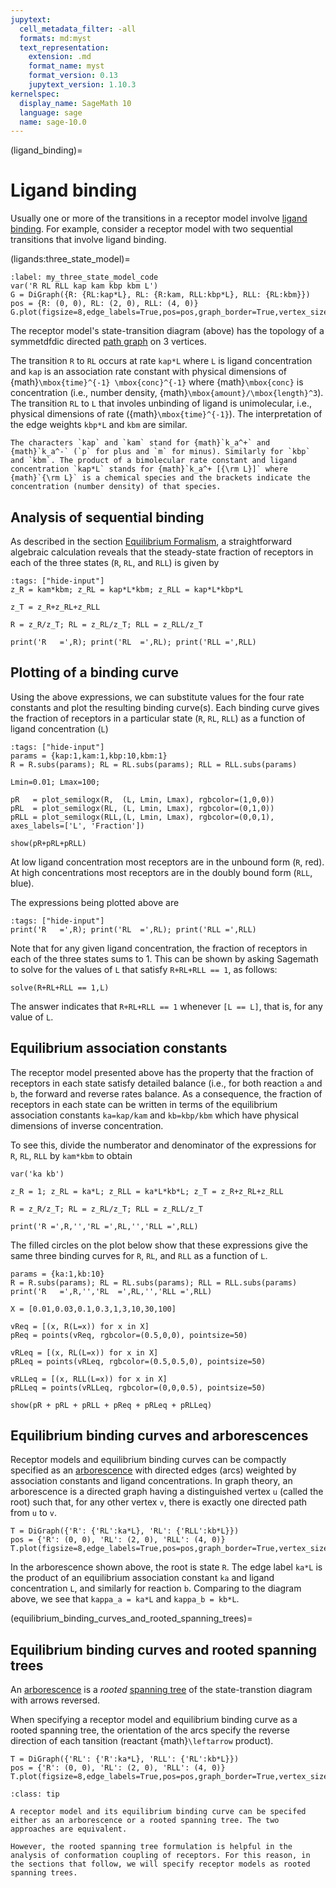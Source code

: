 ```yaml
---
jupytext:
  cell_metadata_filter: -all
  formats: md:myst
  text_representation:
    extension: .md
    format_name: myst
    format_version: 0.13
    jupytext_version: 1.10.3
kernelspec:
  display_name: SageMath 10
  language: sage
  name: sage-10.0
---
```


(ligand_binding)=
# Ligand binding

Usually one or more of the transitions in a receptor model involve [ligand binding](https://en.wikipedia.org/wiki/Ligand_(biochemistry)).  For example,
consider a receptor model with two sequential transitions that involve ligand binding.

(ligands:three_state_model)=

```{code-cell}
:label: my_three_state_model_code
var('R RL RLL kap kam kbp kbm L')
G = DiGraph({R: {RL:kap*L}, RL: {R:kam, RLL:kbp*L}, RLL: {RL:kbm}})
pos = {R: (0, 0), RL: (2, 0), RLL: (4, 0)}
G.plot(figsize=8,edge_labels=True,pos=pos,graph_border=True,vertex_size=1000)
```

The receptor model's state-transition diagram (above) has the topology of a symmetdfdic directed [path graph](example_graphs:path_graph) on 3 vertices. 

The transition `R` to `RL` occurs at rate `kap*L` where `L` is ligand concentration and `kap` is an association rate constant with physical dimensions of {math}`\mbox{time}^{-1} \mbox{conc}^{-1}` where {math}`\mbox{conc}` is concentration (i.e., number density, {math}`\mbox{amount}/\mbox{length}^3`). The transition `RL` to `L` that involes unbinding of ligand is unimolecular, i.e., physical dimensions of rate ({math}`\mbox{time}^{-1}`).  The interpretation of the edge weights `kbp*L` and `kbm` are similar. 

```{note}
The characters `kap` and `kam` stand for {math}`k_a^+` and {math}`k_a^-` (`p` for plus and `m` for minus). Similarly for `kbp` and `kbm`. The product of a bimolecular rate constant and ligand concentration `kap*L` stands for {math}`k_a^+ [{\rm L}]` where {math}`{\rm L}` is a chemical species and the brackets indicate the concentration (number density) of that species. 
```

## Analysis of sequential binding 

As described in the section [Equilibrium Formalism](equilibrium_formalism), a straightforward algebraic calculation reveals that the steady-state fraction of receptors in each of the three states (`R`, `RL`, and `RLL`) is given by


```{code-cell}
:tags: ["hide-input"]
z_R = kam*kbm; z_RL = kap*L*kbm; z_RLL = kap*L*kbp*L

z_T = z_R+z_RL+z_RLL

R = z_R/z_T; RL = z_RL/z_T; RLL = z_RLL/z_T

print('R   =',R); print('RL  =',RL); print('RLL =',RLL)
```

## Plotting of a binding curve 

Using the above expressions, we can substitute values for the four rate constants and plot the resulting binding curve(s).  Each binding curve gives the fraction of receptors in a particular state (`R`, `RL`, `RLL`) as a function of ligand concentration (`L`)

```{code-cell}
:tags: ["hide-input"]
params = {kap:1,kam:1,kbp:10,kbm:1}
R = R.subs(params); RL = RL.subs(params); RLL = RLL.subs(params)

Lmin=0.01; Lmax=100;

pR   = plot_semilogx(R,  (L, Lmin, Lmax), rgbcolor=(1,0,0))
pRL  = plot_semilogx(RL, (L, Lmin, Lmax), rgbcolor=(0,1,0))
pRLL = plot_semilogx(RLL,(L, Lmin, Lmax), rgbcolor=(0,0,1), axes_labels=['L', 'Fraction'])

show(pR+pRL+pRLL)
```
At low ligand concentration most receptors are in the unbound form (`R`, red). At high concentrations most receptors are in the doubly bound form (`RLL`, blue).

The expressions being plotted above are 
```{code-cell}
:tags: ["hide-input"]
print('R   =',R); print('RL  =',RL); print('RLL =',RLL)
```
Note that for any given ligand concentration, the fraction of receptors in each of the three states sums to 1.  This can be shown by asking Sagemath to solve for the values of `L` that satisfy `R+RL+RLL == 1`, as follows:

```{code-cell}
solve(R+RL+RLL == 1,L)
```
The answer indicates that `R+RL+RLL == 1` whenever `[L == L]`, that is, for any value of `L`.


## Equilibrium association constants

The receptor model presented above has the property that the fraction of receptors in each state satisfy detailed balance (i.e., for both reaction `a` and `b`, the forward and reverse rates balance.  As a consequence, the fraction of receptors in each state can be written in terms of the equilibrium association constants `ka=kap/kam` and `kb=kbp/kbm` which have physical dimensions of inverse concentration. 

To see this, divide the numberator and denominator of the expressions for `R`, `RL`, `RLL` by `kam*kbm` to obtain

```{code-cell}
var('ka kb')

z_R = 1; z_RL = ka*L; z_RLL = ka*L*kb*L; z_T = z_R+z_RL+z_RLL

R = z_R/z_T; RL = z_RL/z_T; RLL = z_RLL/z_T

print('R =',R,'','RL =',RL,'','RLL =',RLL)
```

The filled circles on the plot below show that these expressions give the same three binding curves for `R`, `RL`, and `RLL` as a function of `L`.

```{code-cell}
params = {ka:1,kb:10}
R = R.subs(params); RL = RL.subs(params); RLL = RLL.subs(params)
print('R   =',R,'','RL  =',RL,'','RLL =',RLL)

X = [0.01,0.03,0.1,0.3,1,3,10,30,100]

vReq = [(x, R(L=x)) for x in X]
pReq = points(vReq, rgbcolor=(0.5,0,0), pointsize=50)

vRLeq = [(x, RL(L=x)) for x in X]
pRLeq = points(vRLeq, rgbcolor=(0.5,0.5,0), pointsize=50)

vRLLeq = [(x, RLL(L=x)) for x in X]
pRLLeq = points(vRLLeq, rgbcolor=(0,0,0.5), pointsize=50)

show(pR + pRL + pRLL + pReq + pRLeq + pRLLeq)
```

## Equilibrium binding curves and arborescences

Receptor models and equilibrium binding curves can be compactly specified as an [arborescence](https://en.wikipedia.org/wiki/Arborescence_(graph_theory)) with directed edges (arcs) weighted by association constants and ligand concentrations. In graph theory, an arborescence is a directed graph having a distinguished vertex `u` (called the root) such that, for any other vertex `v`, there is exactly one directed path from `u` to `v`.  

```{code-cell}
T = DiGraph({'R': {'RL':ka*L}, 'RL': {'RLL':kb*L}})
pos = {'R': (0, 0), 'RL': (2, 0), 'RLL': (4, 0)}
T.plot(figsize=8,edge_labels=True,pos=pos,graph_border=True,vertex_size=1000)
```

In the arborescence shown above, the root is state `R`. The edge label `ka*L` is the product of an equilibrium association constant `ka` and ligand concentration `L`, and similarly for reaction `b`.  Comparing to the diagram above, we see that `kappa_a = ka*L` and `kappa_b = kb*L`.

(equilibrium_binding_curves_and_rooted_spanning_trees)=
## Equilibrium binding curves and rooted spanning trees

An [arborescence](https://en.wikipedia.org/wiki/Arborescence_(graph_theory)) is a _rooted_ [spanning tree](https://en.wikipedia.org/wiki/Spanning_tree) of the state-transtion diagram with arrows reversed.

When specifying a receptor model and equilibrium binding curve as a rooted spanning tree, the orientation of the arcs specify the reverse direction of each tansition (reactant {math}`\leftarrow` product). 

```{code-cell}
T = DiGraph({'RL': {'R':ka*L}, 'RLL': {'RL':kb*L}})
pos = {'R': (0, 0), 'RL': (2, 0), 'RLL': (4, 0)}
T.plot(figsize=8,edge_labels=True,pos=pos,graph_border=True,vertex_size=1000)
```

```{admonition} arborescence vs. rooted spanning tree
:class: tip

A receptor model and its equilibrium binding curve can be specifed either as an arborescence or a rooted spanning tree. The two approaches are equivalent.

However, the rooted spanning tree formulation is helpful in the analysis of conformation coupling of receptors. For this reason, in the sections that follow, we will specify receptor models as rooted spanning trees.
```

